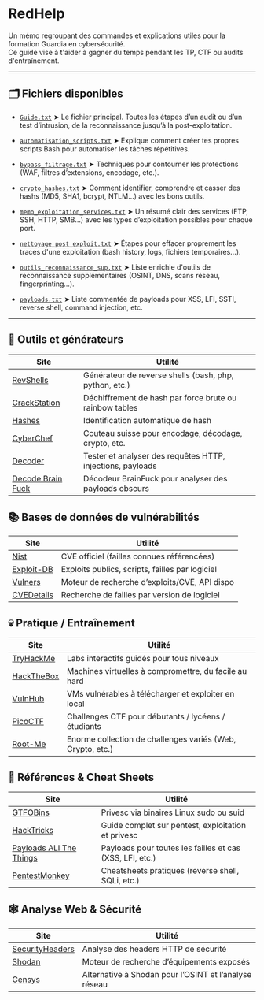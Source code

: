 # RedHelp

Un mémo regroupant des commandes et explications utiles pour la formation Guardia en cybersécurité.  
Ce guide vise à t'aider à gagner du temps pendant les TP, CTF ou audits d'entraînement.

---

## 🗂️ Fichiers disponibles

- [`Guide.txt`](./Guide.txt)
  ➤ Le fichier principal. Toutes les étapes d’un audit ou d’un test d’intrusion, de la reconnaissance jusqu’à la post-exploitation.

- [`automatisation_scripts.txt`](./automatisation_scripts.txt)
  ➤ Explique comment créer tes propres scripts Bash pour automatiser les tâches répétitives.

- [`bypass_filtrage.txt`](./bypass_filtrage.txt)
  ➤ Techniques pour contourner les protections (WAF, filtres d’extensions, encodage, etc.).

- [`crypto_hashes.txt`](./crypto_hashes.txt)
  ➤ Comment identifier, comprendre et casser des hashs (MD5, SHA1, bcrypt, NTLM…) avec les bons outils.

- [`memo_exploitation_services.txt`](./memo_exploitation_services.txt)
  ➤ Un résumé clair des services (FTP, SSH, HTTP, SMB…) avec les types d’exploitation possibles pour chaque port.

- [`nettoyage_post_exploit.txt`](./nettoyage_post_exploit.txt)
  ➤ Étapes pour effacer proprement les traces d'une exploitation (bash history, logs, fichiers temporaires…).

- [`outils_reconnaissance_sup.txt`](./outils_reconnaissance_sup.txt)
  ➤ Liste enrichie d'outils de reconnaissance supplémentaires (OSINT, DNS, scans réseau, fingerprinting…).

- [`payloads.txt`](./payloads.txt)
  ➤ Liste commentée de payloads pour XSS, LFI, SSTI, reverse shell, command injection, etc.

---

🧰 Outils et générateurs
-------------------------
Site                                    | Utilité
----------------------------------------|---------------------------------------------------------------
[RevShells](https://www.revshells.com/)               | Générateur de reverse shells (bash, php, python, etc.)
[CrackStation](https://crackstation.net)                | Déchiffrement de hash par force brute ou rainbow tables
[Hashes](https://hashes.com/en/tools/hash_identifier) | Identification automatique de hash
[CyberChef](https://gchq.github.io/CyberChef/)       | Couteau suisse pour encodage, décodage, crypto, etc.
[Decoder](https://decoder.link)                    | Tester et analyser des requêtes HTTP, injections, payloads
[Decode Brain Fuck](https://brainfuck.rmjtromp.dev/)               | Décodeur BrainFuck pour analyser des payloads obscurs

📚 Bases de données de vulnérabilités
--------------------------------------
Site                                    | Utilité
----------------------------------------|---------------------------------------------------------------
[Nist](https://nvd.nist.gov/)                   | CVE officiel (failles connues référencées)
[Exploit-DB](https://www.exploit-db.com)              | Exploits publics, scripts, failles par logiciel
[Vulners](https://vulners.com)                     | Moteur de recherche d’exploits/CVE, API dispo
[CVEDetails](https://cvedetails.com)                  | Recherche de failles par version de logiciel

💀 Pratique / Entraînement
---------------------------
Site                                    | Utilité
----------------------------------------|---------------------------------------------------------------
[TryHackMe](https://tryhackme.com)                   | Labs interactifs guidés pour tous niveaux
[HackTheBox](https://hackthebox.com)                  | Machines virtuelles à compromettre, du facile au hard
[VulnHub](https://vulnhub.com)                     | VMs vulnérables à télécharger et exploiter en local
[PicoCTF](https://picoctf.org)                     | Challenges CTF pour débutants / lycéens / étudiants
[Root-Me](https://root-me.org)                     | Enorme collection de challenges variés (Web, Crypto, etc.)

🧠 Références & Cheat Sheets
-----------------------------
Site                                    | Utilité
----------------------------------------|---------------------------------------------------------------
[GTFOBins](https://gtfobins.github.io/)             | Privesc via binaires Linux sudo ou suid
[HackTricks](https://book.hacktricks.xyz)             | Guide complet sur pentest, exploitation et privesc
[Payloads ALl The Things](https://payloadsallthethings.com)        | Payloads pour toutes les failles et cas (XSS, LFI, etc.)
[PentestMonkey](https://pentestmonkey.net/)              | Cheatsheets pratiques (reverse shell, SQLi, etc.)

🕸️ Analyse Web & Sécurité
---------------------------
Site                                    | Utilité
----------------------------------------|---------------------------------------------------------------
[SecurityHeaders](https://securityheaders.com)             | Analyse des headers HTTP de sécurité
[Shodan](https://shodan.io)                       | Moteur de recherche d’équipements exposés
[Censys](https://censys.io)                       | Alternative à Shodan pour l’OSINT et l’analyse réseau
